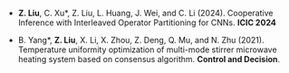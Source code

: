 - <strong>Z. Liu</strong>, C. Xu*, Z. Liu, L. Huang, J. Wei, and C. Li (2024). Cooperative Inference with Interleaved Operator Partitioning for CNNs. <strong>ICIC 2024</strong> 

- B. Yang*, <strong>Z. Liu</strong>, X. Li, X. Zhou, Z. Deng, Q. Mu, and N. Zhu (2021). Temperature uniformity optimization of multi-mode stirrer microwave heating system based on consensus algorithm. <strong>Control and Decision</strong>.

